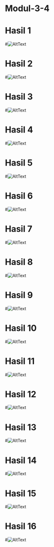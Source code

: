 # Modul-3-4
# Hasil 1
#![AltText](https://github.com/najmi10/Modul-3-4/blob/master/lat1-3.png "Hasil Satu")
# Hasil 2
#![AltText](https://github.com/najmi10/Modul-3-4/blob/master/lat2-3.png "Hasil Dua")
# Hasil 3
#![AltText](https://github.com/najmi10/Modul-3-4/blob/master/lat3-3.png "Hasil Tiga")
# Hasil 4
#![AltText](https://github.com/najmi10/Modul-3-4/blob/master/lat4-3.png "Hasil Empat")
# Hasil 5
#![AltText](https://github.com/najmi10/Modul-3-4/blob/master/lat5-3.png "Hasil Lima")
# Hasil 6
#![AltText](https://github.com/najmi10/Modul-3-4/blob/master/lat6-3.png "Hasil Enam")
# Hasil 7
#![AltText](https://github.com/najmi10/Modul-3-4/blob/master/fromlogin-3.png "Hasil Tujuh")
# Hasil 8
#![AltText](https://github.com/najmi10/Modul-3-4/blob/master/login-3.png "Hasil Delapan")
# Hasil 9
#![AltText](https://github.com/najmi10/Modul-3-4/blob/master/lat1-4.png "Hasil Sembilan")
# Hasil 10
#![AltText](https://github.com/najmi10/Modul-3-4/blob/master/lat1-4(b).png "Hasil Sepuluh")
# Hasil 11
#![AltText](https://github.com/najmi10/Modul-3-4/blob/master/lat2-4.png "Hasil Sebelas")
# Hasil 12
#![AltText](https://github.com/najmi10/Modul-3-4/blob/master/login-4.png "Hasil Dua Belas")
# Hasil 13
#![AltText](https://github.com/najmi10/Modul-3-4/blob/master/loginberhasil-4.png "Hasil Tiga Belas")
# Hasil 14
#![AltText](https://github.com/najmi10/Modul-3-4/blob/master/rumusenergi.png "Hasil Empat Belas")
# Hasil 15
#![AltText](https://github.com/najmi10/Modul-3-4/blob/master/hasilkinetik.png "Hasil Lima Belas")
# Hasil 16
#![AltText](https://github.com/najmi10/Modul-3-4/blob/master/hasilpotensial.png "Hasil Enam Belas")
